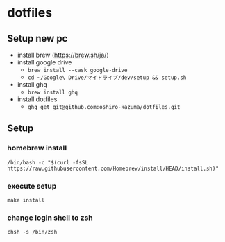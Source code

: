 dotfiles
========

## Setup new pc

 - install brew (https://brew.sh/ja/)
 - install google drive
   - `brew install --cask google-drive`
   - `cd ~/Google\ Drive/マイドライブ/dev/setup && setup.sh`
 - install ghq
   - `brew install ghq`
 - install dotfiles
   - `ghq get git@github.com:oshiro-kazuma/dotfiles.git`

## Setup

### homebrew install

```
/bin/bash -c "$(curl -fsSL https://raw.githubusercontent.com/Homebrew/install/HEAD/install.sh)"
```

### execute setup

```
make install
```

### change login shell to zsh

```
chsh -s /bin/zsh
```
